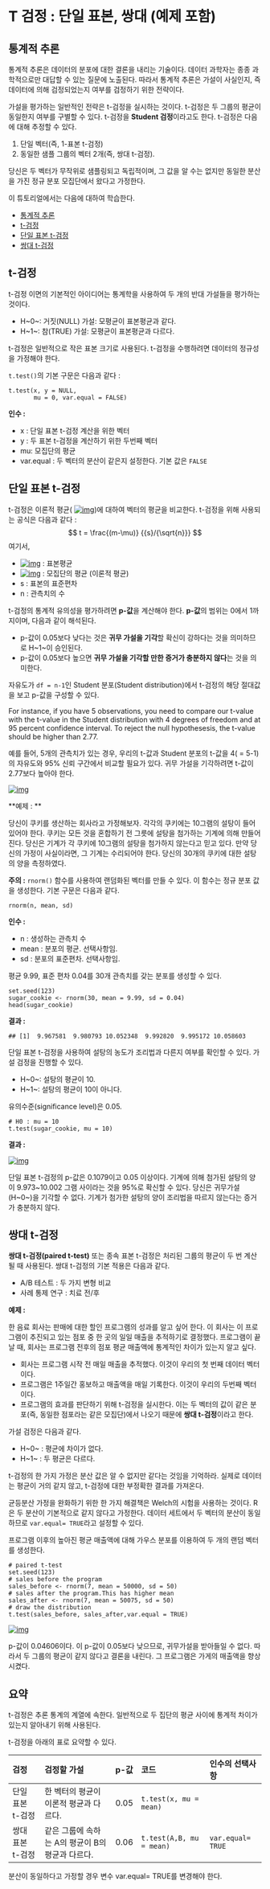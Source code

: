 # T 검정 : 단일 표본, 쌍대 (예제 포함)



## 통계적 추론

통계적 추론은 데이터의 분포에 대한 결론을 내리는 기술이다. 데이터 과학자는 종종 과학적으로만 대답할 수 있는 질문에 노출된다. 따라서 통계적 추론은 가설이 사실인지, 즉 데이터에 의해 검정되었는지 여부를 검정하기 위한 전략이다.

가설을 평가하는 일반적인 전략은 t-검정을 실시하는 것이다. t-검정은 두 그룹의 평균이 동일한지 여부를 구별할 수 있다. t-검정을 **Student 검정**이라고도 한다. t-검정은 다음에 대해 추정할 수 있다.

1. 단일 벡터(즉, 1-표본 t-검정)
2. 동일한 샘플 그룹의 벡터 2개(즉, 쌍대 t-검정).

당신은 두 벡터가 무작위로 샘플링되고 독립적이며, 그 값을 알 수는 없지만 동일한 분산을 가진 정규 분포 모집단에서 왔다고 가정한다.

이 튜토리얼에서는 다음에 대하여 학습한다.

- [통계적 추론](./r-t-test-one-sample_kr.html#1)
- [t-검정](./r-t-test-one-sample_kr.html#2)
- [단일 표본 t-검정](./r-t-test-one-sample_kr.html#3)
- [쌍대 t-검정](./r-t-test-one-sample_kr.html#4)



## t-검정

t-검정 이면의 기본적인 아이디어는 통계학을 사용하여 두 개의 반대 가설들을 평가하는 것이다.

- H~0~: 거짓(NULL) 가설: 모평균이 표본평균과 같다.
- H~1~: 참(TRUE) 가설: 모평균이 표본평균과 다르다.

t-검정은 일반적으로 작은 표본 크기로 사용된다. t-검정을 수행하려면 데이터의 정규성을 가정해야 한다.

`t.test()`의 기본 구문은 다음과 같다 :

```
t.test(x, y = NULL,
       mu = 0, var.equal = FALSE)
```

**인수 :**

- x : 단일 표본 t-검정 계산을 위한 벡터
- y : 두 표본 t-검정을 계산하기 위한 두번째 벡터
- mu: 모집단의 평균
- var.equal : 두 벡터의 분산이 같은지 설정한다. 기본 값은 `FALSE`



## 단일 표본 t-검정

t-검정은 이론적 평균( [![img](https://www.guru99.com/images/r_programming/032918_0821_TTestinROn6.jpg)](https://www.guru99.com/images/r_programming/032918_0821_TTestinROn6.jpg))에 대하여 벡터의 평균을 비교한다. t-검정을 위해 사용되는 공식은 다음과 같다 :
$$
t = \frac{(m-\mu)} {{s}/{\sqrt{n}}}
$$
여기서, 

- [![img](https://www.guru99.com/images/r_programming/032918_0821_TTestinROn5.jpg)](https://www.guru99.com/images/r_programming/032918_0821_TTestinROn5.jpg) : 표본평균
- [![img](https://www.guru99.com/images/r_programming/032918_0821_TTestinROn6.jpg)](https://www.guru99.com/images/r_programming/032918_0821_TTestinROn6.jpg) : 모집단의 평균 (이론적 평균)
- s : 표본의 표준편차
- n : 관측치의 수

 t-검정의 통계적 유의성을 평가하려면 **p-값**을 계산해야 한다. **p-값**의 범위는 0에서 1까지이며, 다음과 같이 해석된다.

- p-값이 0.05보다 낮다는 것은 **귀무 가설을 기각**할 확신이 강하다는 것을 의미하므로 H~1~이 승인된다.
- p-값이 0.05보다 높으면 **귀무 가설을 기각할 만한 증거가 충분하지 않다**는 것을 의미한다.  

자유도가 `df = n-1`인 Student 분포(Student distribution)에서 t-검정의 해당 절대값을 보고 p-값을 구성할 수 있다.

For instance, if you have 5 observations, you need to compare our t-value with the t-value in the Student distribution with 4 degrees of freedom and at 95 percent confidence interval. To reject the null hypothesesis, the t-value should be higher than 2.77.

예를 들어, 5개의 관측치가 있는 경우, 우리의 t-값과 Student 분포의 t-값을 4( = 5-1)의 자유도와 95% 신뢰 구간에서 비교할 필요가 있다. 귀무 가설을 기각하려면 t-값이 2.77보다 높아야 한다.



[![img](images/032918_0821_TTestinROn1.png)](https://www.guru99.com/images/r_programming/032918_0821_TTestinROn1.png)



**예제 : **

당신이 쿠키를 생산하는 회사라고 가정해보자. 각각의 쿠키에는 10그램의 설탕이 들어있어야 한다. 쿠키는 모든 것을 혼합하기 전 그릇에 설탕을 첨가하는 기계에 의해 만들어진다. 당신은 기계가 각 쿠키에 10그램의 설탕을 첨가하지 않는다고 믿고 있다. 만약 당신의 가정이 사실이라면, 그 기계는 수리되어야 한다. 당신의 30개의 쿠키에 대한 설탕의 양을 측정하였다.

**주의 :** `rnorm()` 함수를 사용하여 랜덤화된 벡터를 만들 수 있다. 이 함수는 정규 분포 값을 생성한다. 기본 구문은 다음과 같다.

```
rnorm(n, mean, sd)
```

**인수 :** 

- n : 생성하는 관측치 수
- mean : 분포의 평균. 선택사항임.
- sd : 분포의 표준편차. 선택사항임.



평균 9.99, 표준 편차 0.04를 30개 관측치를 갖는 분포를 생성할 수 있다.

```
set.seed(123) 
sugar_cookie <- rnorm(30, mean = 9.99, sd = 0.04)
head(sugar_cookie)
```

**결과 :**

```
## [1]  9.967581  9.980793 10.052348  9.992820  9.995172 10.058603
```



단일 표본 t-검정을 사용하여 설탕의 농도가 조리법과 다른지 여부를 확인할 수 있다. 가설 검정을 진행할 수 있다.

- H~0~: 설탕의 평균이 10.
- H~1~: 설탕의 평균이 10이 아니다.

유의수준(significance level)은 0.05.

```
# H0 : mu = 10
t.test(sugar_cookie, mu = 10)		
```

**결과 :** 

[![img](images/032918_0821_TTestinROn2.png)](https://www.guru99.com/images/r_programming/032918_0821_TTestinROn2.png)

단일 표본 t-검정의 p-값은 0.1079이고 0.05 이상이다. 기계에 의해 첨가된 설탕의 양이 9.973~10.002 그램 사이라는 것을 95%로 확신할 수 있다. 당신은 귀무가설(H~0~)을 기각할 수 없다. 기계가 첨가한 설탕의 양이 조리법을 따르지 않는다는 증거가 충분하지 않다.



## 쌍대 t-검정

**쌍대 t-검정(paired t-test)** 또는 종속 표본 t-검정은 처리된 그룹의 평균이 두 번 계산될 때 사용된다. 쌍대 t-검정의 기본 적용은 다음과 같다.

- A/B 테스트 : 두 가지 변형 비교
- 사례 통제 연구 : 치료 전/후



**예제 :**

한 음료 회사는 판매에 대한 할인 프로그램의 성과를 알고 싶어 한다. 이 회사는 이 프로그램이 추진되고 있는 점포 중 한 곳의 일일 매출을 추적하기로 결정했다. 프로그램이 끝날 때, 회사는 프로그램 전후의 점포 평균 매출액에 통계적인 차이가 있는지 알고 싶다.

- 회사는 프로그램 시작 전 매일 매출을 추적했다. 이것이 우리의 첫 번째 데이터 벡터이다.
- 프로그램은 1주일간 홍보하고 매출액을 매일 기록한다. 이것이 우리의 두번째 벡터이다.
- 프로그램의 효과를 판단하기 위해 t-검정을 실시한다. 이는 두 벡터의 값이 같은 분포(즉, 동일한 점포라는 같은 모집단)에서 나오기 때문에 **쌍대 t-검정**이라고 한다.



가설 검정은 다음과 같다.

- H~0~ : 평균에 차이가 없다.
- H~1~ : 두 평균은 다르다.  



t-검정의 한 가지 가정은 분산 값은 알 수 없지만 같다는 것임을 기억하라. 실제로 데이터는 평균이 거의 같지 않고, t-검정에 대한 부정확한 결과를 가져온다.

균등분산 가정을 완화하기 위한 한 가지 해결책은 Welch의 시험을 사용하는 것이다. R은 두 분산이 기본적으로 같지 않다고 가정한다. 데이터 세트에서 두 벡터의 분산이 동일하므로 `var.equal= TRUE`라고 설정할 수 있다.

프로그램 이후의 높아진 평균 매출액에 대해 가우스 분포를 이용하여 두 개의 랜덤 벡터를 생성한다.

```
# paired t-test
set.seed(123)
# sales before the program
sales_before <- rnorm(7, mean = 50000, sd = 50)
# sales after the program.This has higher mean
sales_after <- rnorm(7, mean = 50075, sd = 50)
# draw the distribution
t.test(sales_before, sales_after,var.equal = TRUE)
```

[![img](images/032918_0821_TTestinROn3.png)](https://www.guru99.com/images/r_programming/032918_0821_TTestinROn3.png)

p-값이 0.04606이다. 이 p-값이 0.05보다 낮으므로, 귀무가설을 받아들일 수 없다. 따라서 두 그룹의 평균이 같지 않다고 결론을 내린다. 그 프로그램은 가게의 매출액을 향상시켰다.



## 요약

t-검정은 추론 통계의 계열에 속한다. 일반적으로 두 집단의 평균 사이에 통계적 차이가 있는지 알아내기 위해 사용된다.

t-검정을 아래의 표로 요약할 수 있다.

| 검정             | 검정할 가설                                      | p-값 | 코드                     | 인수의 선택사항   |
| :--------------- | :----------------------------------------------- | :--- | :----------------------- | :---------------- |
| 단일 표본 t-검정 | 한 벡터의 평균이 이론적 평균과 다르다.           | 0.05 | `t.test(x, mu = mean)`   |                   |
| 쌍대 표본 t-검정 | 같은 그룹에 속하는 A의 평균이 B의 평균과 다르다. | 0.06 | `t.test(A,B, mu = mean)` | `var.equal= TRUE` |

분산이 동일하다고 가정할 경우 변수 var.equal= TRUE를 변경해야 한다.



 